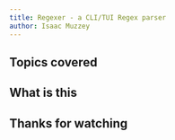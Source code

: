 ```yaml
---
title: Regexer - a CLI/TUI Regex parser
author: Isaac Muzzey
---
```


## Topics covered

<!-- end_slide -->

## What is this

<!-- end_slide -->

<!-- end_slide -->

<!-- end_slide -->

<!-- end_slide -->

<!-- jump_to_middle -->

## Thanks for watching

<!-- end_slide -->
